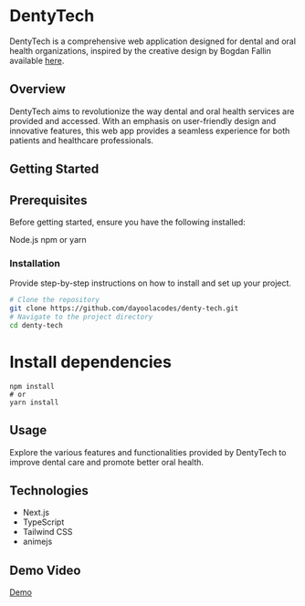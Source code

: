 # DentyTech

DentyTech is a comprehensive web application designed for dental and oral health organizations, inspired by the creative design by Bogdan Fallin available [here](https://dribbble.com/shots/22620941-Dental-Care-Landing-Page).


## Overview

DentyTech aims to revolutionize the way dental and oral health services are provided and accessed. With an emphasis on user-friendly design and innovative features, this web app provides a seamless experience for both patients and healthcare professionals.


## Getting Started
## Prerequisites
Before getting started, ensure you have the following installed:

Node.js
npm or yarn

### Installation

Provide step-by-step instructions on how to install and set up your project.

```bash
# Clone the repository
git clone https://github.com/dayoolacodes/denty-tech.git
# Navigate to the project directory
cd denty-tech
```

# Install dependencies
```
npm install
# or
yarn install
```

## Usage
Explore the various features and functionalities provided by DentyTech to improve dental care and promote better oral health.

## Technologies

- Next.js
- TypeScript
- Tailwind CSS
- animejs

## Demo Video
[Demo](https://drive.google.com/file/d/1rEsTKUT60j5xHPpTX_7ta0wkZr2ROrr5/view?usp=sharing)